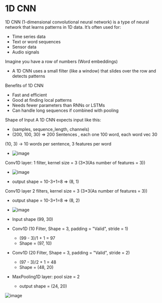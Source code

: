# 1D CNN
1D CNN (1-dimensional convolutional neural network) is a type of neural network that learns patterns in 1D data. It’s often used for:
- Time series data
- Text or word sequences
- Sensor data
- Audio signals


Imagine you have a row of numbers (Word embeddings)
- A 1D CNN uses a small filter (like a window) that slides over the row and detects patterns


Benefits of 1D CNN
- Fast and efficient
- Good at finding local patterns
- Needs fewer parameters than RNNs or LSTMs
- Can handle long sequences if combined with pooling


Shape of Input
A 1D CNN expects input like this:
- (samples, sequence_length, channels)
- (200, 100, 30) => 200 Sentences , each one 100 word, each word vec 30



(10, 3)  →  10 words per sentence, 3 features per word   
- ![image](https://github.com/user-attachments/assets/d9ef5745-7585-44b9-9bcb-81839013731a)

Conv1D layer: 1 filter, kernel size = 3 (3*3(As number of features = 3))   
- ![image](https://github.com/user-attachments/assets/2c1799dd-becc-496b-a01c-d61d985556a1)

- output shape = 10-3+1=8 => (8, 1)

Conv1D layer 2 filters, kernel size = 3 (3*3(As number of features = 3))
- output shape = 10-3+1=8 => (8, 2)
- ![image](https://github.com/user-attachments/assets/cfd84896-5c1c-4b7d-a835-7fcc34d4e959)



- Input shape (99, 30)
- Conv1D (10 Filter, Shape = 3, padding = "Valid", stride = 1)
  - (99 - 3)/1 + 1 = 97  
  - Shape = (97, 10)  
- Conv1D (20 Filter, Shape = 3, padding = "Valid", stride = 2)
  - (97 - 3)/2 + 1 = 48
  - Shape = (48, 20)
- MaxPooling1D layer: pool size = 2
  - output shape = (24, 20) 

![image](https://github.com/user-attachments/assets/b33793be-3f17-43aa-a655-30221d9e43cf)
































